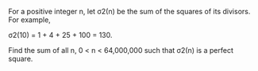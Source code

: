   <p>For a positive integer n, let &sigma;2(n) be the sum of the squares of its divisors. For example,</p>  &sigma;2(10) = 1 + 4 + 25 + 100 = 130.  <p>Find the sum of all n, 0 &lt; n &lt; 64,000,000 such that &sigma;2(n) is a perfect square.</p>  